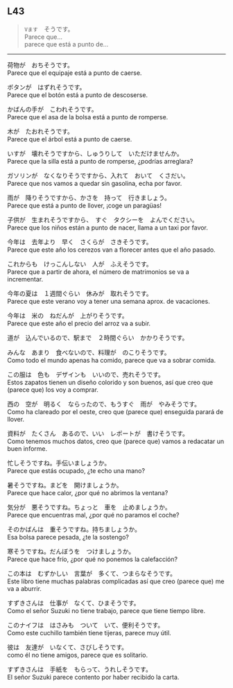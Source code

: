 L43
----

> ```Vます```　そうです。  
> Parece que...  
> parece que está a punto de...  

***

荷物が　おちそうです。  
Parece que el equipaje está a punto de caerse.

ボタンが　はずれそうです。  
Parece que el botón está a punto de descoserse.

かばんの手が　こわれそうです。  
Parece que el asa de la bolsa está a punto de romperse.

木が　たおれそうです。  
Parece que el árbol está a punto de caerse.

いすが　壊れそうですから、しゅうりして　いただけませんか。  
Parece que la silla está a punto de romperse, ¿podrías arreglara?

ガソリンが　なくなりそうですから、入れて　おいて　くさだい。  
Parece que nos vamos a quedar sin gasolina, echa por favor. 

雨が　降りそうですから、かさを　持って　行きましょう。  
Parece que está a punto de llover, ¡coge un paragüas!

子供が　生まれそうですから、　すぐ　タクシーを　よんでください。  
Parece que los niños están a punto de nacer, llama a un taxi por favor. 

今年は　去年より　早く　さくらが　さきそうです。  
Parece que este año los cerezos van a florecer antes que el año pasado. 

これからも　けっこんしない　人が　ふえそうです。  
Parece que a partir de ahora, el número de matrimonios se va a incrementar.

今年の夏は　１週間ぐらい　休みが　取れそうです。  
Parece que este verano voy a tener una semana aprox. de vacaciones.

今年は　米の　ねだんが　上がりそうです。  
Parece que este año el precio del arroz va a subir. 

道が　込んでいるので、駅まで　２時間ぐらい　かかりそうです。

みんな　あまり　食べないので、料理が　のこりそうです。  
Como todo el mundo apenas ha comido, parece que va a sobrar comida. 

この服は　色も　デザインも　いいので、売れそうです。  
Estos zapatos tienen un diseño colorido y son buenos, así que creo que (parece que) los voy a comprar.

西の　空が　明るく　ならったので、もうすぐ　雨が　やみそうです。    
Como ha clareado por el oeste, creo que (parece que) enseguida parará de llover.

資料が　たくさん　あるので、いい　レポートが　書けそうです。  
Como tenemos muchos datos, creo que (parece que) vamos a redacatar un buen informe. 

忙しそうですね。手伝いましょうか。  
Parece que estás ocupado, ¿te echo una mano?

暑そうですね。まどを　開けましょうか。  
Parece que hace calor, ¿por qué no abrimos la ventana?

気分が　悪そうですね。ちょっと　車を　止めましょうか。  
Parece que encuentras mal, ¿por qué no paramos el coche?

そのかばんは　重そうですね。持ちましょうか。  
Esa bolsa parece pesada, ¿te la sostengo?

寒そうですね。だんぼうを　つけましょうか。  
Parece que hace frío, ¿por qué no ponemos la calefacción?

この本は　むずかしい　言葉が　多くて、つまらなそうです。  
Este libro tiene muchas palabras complicadas así que creo (parece que) me va a aburrir.

すずきさんは　仕事が　なくて、ひまそうです。  
Como el señor Suzuki no tiene trabajo, parece que tiene tiempo libre.

このナイフは　はさみも　ついて　いて、便利そうです。  
Como este cuchillo también tiene tijeras, parece muy útil. 

彼は　友達が　いなくて、さびしそうです。  
como él no tiene amigos, parece que es solitario.

すずきさんは　手紙を　もらって、うれしそうです。  
El señor Suzuki parece contento por haber recibido la carta. 
